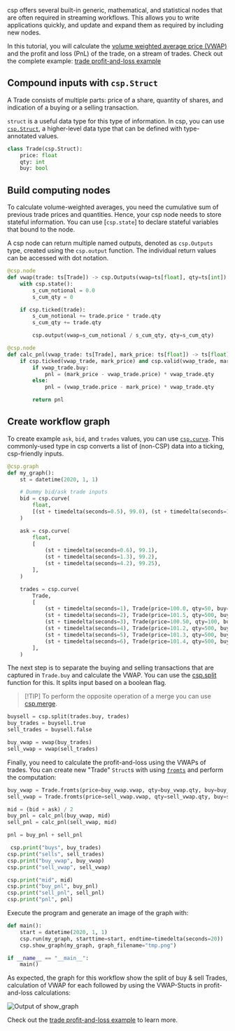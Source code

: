 csp offers several built-in generic, mathematical, and statistical nodes that are often required in streaming workflows. This allows you to write applications quickly, and update and expand them as required by including new nodes.

In this tutorial, you will calculate the [volume weighted average price (VWAP)](https://www.investopedia.com/terms/v/vwap.asp) and the profit and loss (PnL) of the trade, on a stream of trades. Check out the complete example: [trade profit-and-loss example](examples/01_basics/e4_trade_pnl.py)

## Compound inputs with `csp.Struct`

A Trade consists of multiple parts: price of a share, quantity of shares, and indication of a buying or a selling transaction.

`struct` is a useful data type for this type of information. In csp, you can use [`csp.Struct`](csp.Struct-API), a higher-level data type that can be defined with type-annotated values.

```python
class Trade(csp.Struct):
    price: float
    qty: int
    buy: bool
```

## Build computing nodes

To calculate volume-weighted averages, you need the cumulative sum of previous trade prices and quantities. Hence, your csp node needs to store stateful information. You can use \[`csp.state`\] to declare stateful variables that bound to the node.

A csp node can return multiple named outputs, denoted as `csp.Outputs` type, created using the `csp.output` function. The individual return values can be accessed with dot notation.

```python
@csp.node
def vwap(trade: ts[Trade]) -> csp.Outputs(vwap=ts[float], qty=ts[int]):
    with csp.state():
        s_cum_notional = 0.0
        s_cum_qty = 0

    if csp.ticked(trade):
        s_cum_notional += trade.price * trade.qty
        s_cum_qty += trade.qty

        csp.output(vwap=s_cum_notional / s_cum_qty, qty=s_cum_qty)
```

```python
@csp.node
def calc_pnl(vwap_trade: ts[Trade], mark_price: ts[float]) -> ts[float]:
    if csp.ticked(vwap_trade, mark_price) and csp.valid(vwap_trade, mark_price):
        if vwap_trade.buy:
            pnl = (mark_price - vwap_trade.price) * vwap_trade.qty
        else:
            pnl = (vwap_trade.price - mark_price) * vwap_trade.qty

        return pnl
```

## Create workflow graph

To create example `ask`, `bid`, and `trades` values, you can use [`csp.curve`](Base-Adapters-API#cspcurve).
This commonly-used type in csp converts a list of (non-CSP) data into a ticking, csp-friendly inputs.

```python
@csp.graph
def my_graph():
    st = datetime(2020, 1, 1)

    # Dummy bid/ask trade inputs
    bid = csp.curve(
        float,
        [(st + timedelta(seconds=0.5), 99.0), (st + timedelta(seconds=1.5), 99.1), (st + timedelta(seconds=5), 99.2)],
    )

    ask = csp.curve(
        float,
        [
            (st + timedelta(seconds=0.6), 99.1),
            (st + timedelta(seconds=1.3), 99.2),
            (st + timedelta(seconds=4.2), 99.25),
        ],
    )

    trades = csp.curve(
        Trade,
        [
            (st + timedelta(seconds=1), Trade(price=100.0, qty=50, buy=True)),
            (st + timedelta(seconds=2), Trade(price=101.5, qty=500, buy=False)),
            (st + timedelta(seconds=3), Trade(price=100.50, qty=100, buy=True)),
            (st + timedelta(seconds=4), Trade(price=101.2, qty=500, buy=False)),
            (st + timedelta(seconds=5), Trade(price=101.3, qty=500, buy=False)),
            (st + timedelta(seconds=6), Trade(price=101.4, qty=500, buy=True)),
        ],
    )
```

The next step is to separate the buying and selling transactions that are captured in `Trade.buy` and calculate the VWAP. You can use the [csp.split](Base-Nodes-API#cspsplit) function for this. It splits input based on a boolean flag.

> \[!TIP\]
> To perform the opposite operation of a merge you can use [csp.merge](Base-Nodes-API#cspmerge).

```python
buysell = csp.split(trades.buy, trades)
buy_trades = buysell.true
sell_trades = buysell.false

buy_vwap = vwap(buy_trades)
sell_vwap = vwap(sell_trades)
```

Finally, you need to calculate the profit-and-loss using the VWAPs of trades. You can create new "Trade" `Struct`s with  using [`fromts`](csp.Struct-API#available-methods) and perform the computation:

```python
buy_vwap = Trade.fromts(price=buy_vwap.vwap, qty=buy_vwap.qty, buy=buy_trades.buy)
sell_vwap = Trade.fromts(price=sell_vwap.vwap, qty=sell_vwap.qty, buy=sell_trades.buy)

mid = (bid + ask) / 2
buy_pnl = calc_pnl(buy_vwap, mid)
sell_pnl = calc_pnl(sell_vwap, mid)

pnl = buy_pnl + sell_pnl

 csp.print("buys", buy_trades)
csp.print("sells", sell_trades)
csp.print("buy_vwap", buy_vwap)
csp.print("sell_vwap", sell_vwap)

csp.print("mid", mid)
csp.print("buy_pnl", buy_pnl)
csp.print("sell_pnl", sell_pnl)
csp.print("pnl", pnl)
```

Execute the program and generate an image of the graph with:

```python
def main():
    start = datetime(2020, 1, 1)
    csp.run(my_graph, starttime=start, endtime=timedelta(seconds=20))
    csp.show_graph(my_graph, graph_filename="tmp.png")

if __name__ == "__main__":
    main()
```

As expected, the graph for this workflow show the split of buy & sell Trades, calculation of VWAP for each followed by using the VWAP-Stucts in profit-and-loss calculations:

![Output of show_graph](../imges/pnl-graph.png)

Check out the [trade profit-and-loss example](https://github.com/Point72/csp/blob/main/examples/01_basics/e4_trade_pnl.py) to learn more.
